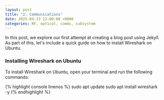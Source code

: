 ```yaml
---
layout: post
title: "2. Communications"
date: 2025-04-13 12:00:00 +0000
categories: RF, optical, comms, subsystem
---
```


In this post, we explore our first attempt at creating a blog post using Jekyll. As part of this, let's include a quick guide on how to install Wireshark on Ubuntu.

### Installing Wireshark on Ubuntu

To install Wireshark on Ubuntu, open your terminal and run the following commands:

{% highlight console linenos %}
sudo apt update
sudo apt install wireshark -y
{% endhighlight %}


